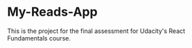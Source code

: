# My-Reads-App
This is the project for the final assessment for Udacity's React Fundamentals course.
